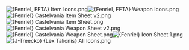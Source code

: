 ![{Fenriel, FFTA} Item Icons.png](https://raw.githubusercontent.com/Klokinator/FE-Repo/main/Item%20Icons/%5BAA%5D%20Icon%20Sheets%20(%2017%2B%20Colors)/%7BFenriel,%20FFTA%7D%20Item%20Icons.png "{Fenriel, FFTA} Item Icons.png")![{Fenriel, FFTA} Weapon Icons.png](https://raw.githubusercontent.com/Klokinator/FE-Repo/main/Item%20Icons/%5BAA%5D%20Icon%20Sheets%20(%2017%2B%20Colors)/%7BFenriel,%20FFTA%7D%20Weapon%20Icons.png "{Fenriel, FFTA} Weapon Icons.png")![{Fenriel} Castelvania Item Sheet v2.png](https://raw.githubusercontent.com/Klokinator/FE-Repo/main/Item%20Icons/%5BAA%5D%20Icon%20Sheets%20(%2017%2B%20Colors)/%7BFenriel%7D%20Castelvania%20Item%20Sheet%20v2.png "{Fenriel} Castelvania Item Sheet v2.png")![{Fenriel} Castelvania Item Sheet.png](https://raw.githubusercontent.com/Klokinator/FE-Repo/main/Item%20Icons/%5BAA%5D%20Icon%20Sheets%20(%2017%2B%20Colors)/%7BFenriel%7D%20Castelvania%20Item%20Sheet.png "{Fenriel} Castelvania Item Sheet.png")![{Fenriel} Castelvania Weapon Sheet v2.png](https://raw.githubusercontent.com/Klokinator/FE-Repo/main/Item%20Icons/%5BAA%5D%20Icon%20Sheets%20(%2017%2B%20Colors)/%7BFenriel%7D%20Castelvania%20Weapon%20Sheet%20v2.png "{Fenriel} Castelvania Weapon Sheet v2.png")![{Fenriel} Castelvania Weapon Sheet.png](https://raw.githubusercontent.com/Klokinator/FE-Repo/main/Item%20Icons/%5BAA%5D%20Icon%20Sheets%20(%2017%2B%20Colors)/%7BFenriel%7D%20Castelvania%20Weapon%20Sheet.png "{Fenriel} Castelvania Weapon Sheet.png")![{Fenriel} Icon Sheet 1.png](https://raw.githubusercontent.com/Klokinator/FE-Repo/main/Item%20Icons/%5BAA%5D%20Icon%20Sheets%20(%2017%2B%20Colors)/%7BFenriel%7D%20Icon%20Sheet%201.png "{Fenriel} Icon Sheet 1.png")![{J-Treecko} {Lex Talionis} All Icons.png](https://raw.githubusercontent.com/Klokinator/FE-Repo/main/Item%20Icons/%5BAA%5D%20Icon%20Sheets%20(%2017%2B%20Colors)/%7BJ-Treecko%7D%20%7BLex%20Talionis%7D%20All%20Icons.png "{J-Treecko} {Lex Talionis} All Icons.png")
